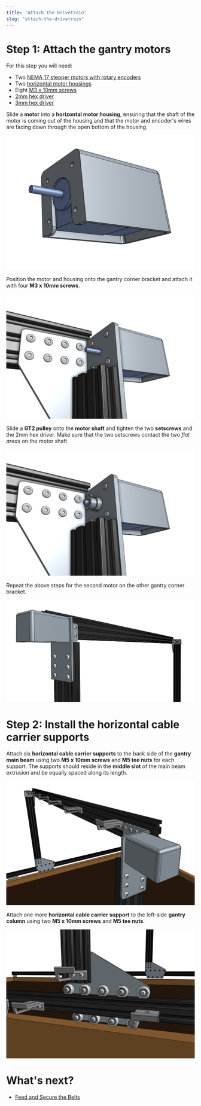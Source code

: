 ```yaml
---
title: "Attach the Drivetrain"
slug: "attach-the-drivetrain"
---
```


# Step 1: Attach the gantry motors
For this step you will need:
* Two [NEMA 17 stepper motors with rotary encoders](../../Extras/bom/electronics-and-wiring.md#nema-17-stepper-motors-with-rotary-encoders)
* Two [horizontal motor housings](../../Extras/bom/plastic-parts.md#horizontal-motor-housing)
* Eight [M3 x 10mm screws](../../Extras/bom/fasteners-and-hardware.md#m3-screws)
* [2mm hex driver](../../Extras/bom/miscellaneous.md#2mm-hex-driver)
* [3mm hex driver](../../Extras/bom/miscellaneous.md#3mm-hex-driver)

Slide a **motor** into a **horizontal motor housing**, ensuring that the shaft of the motor is coming out of the housing and that the motor and encoder's wires are facing down through the open bottom of the housing.

![Screen Shot 2016-11-26 at 2.11.26 PM.png](_images/Screen_Shot_2016-11-26_at_2.11.26_PM.png)

Position the motor and housing onto the gantry corner bracket and attach it with four **M3 x 10mm screws**.

![Screen Shot 2016-11-26 at 2.11.47 PM.png](_images/Screen_Shot_2016-11-26_at_2.11.47_PM.png)

Slide a **GT2 pulley** onto the **motor shaft** and tighten the two **setscrews** and the 2mm hex driver. Make sure that the two setscrews contact the two *flat areas* on the motor shaft.

![Screen Shot 2016-11-26 at 2.12.00 PM.png](_images/Screen_Shot_2016-11-26_at_2.12.00_PM.png)

Repeat the above steps for the second motor on the other gantry corner bracket.

![Screen Shot 2017-02-12 at 1.45.03 PM.png](_images/Screen_Shot_2017-02-12_at_1.45.03_PM.png)

# Step 2: Install the horizontal cable carrier supports
Attach six **horizontal cable carrier supports** to the back side of the **gantry main beam** using two **M5 x 10mm screws** and **M5 tee nuts** for each support. The supports should reside in the **middle slot** of the main beam extrusion and be equally spaced along its length.

![Screen Shot 2017-02-27 at 11.59.43 AM.png](_images/Screen_Shot_2017-02-27_at_11.59.43_AM.png)

Attach one more **horizontal cable carrier support** to the left-side **gantry column** using two **M5 x 10mm screws** and **M5 tee nuts**.

![Screen Shot 2017-02-27 at 12.01.45 PM.png](_images/Screen_Shot_2017-02-27_at_12.01.45_PM.png)


# What's next?

 * [Feed and Secure the Belts](feed-and-secure-the-belts.md)
